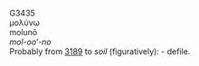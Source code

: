<body>
  <p>G3435<br>  μολύνω  <br> molunō  <br><i>mol-oo‘-no </i><br>Probably from <a href="g3189.htm">3189</a>  to <i>soil</i> (figuratively): - defile.<br></p>
 </body>
